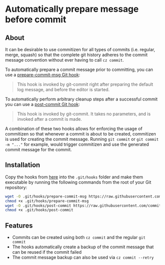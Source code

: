 # Automatically prepare message before commit

## About

It can be desirable to use commitizen for all types of commits (i.e. regular, merge,
squash) so that the complete git history adheres to the commit message convention
without ever having to call `cz commit`.

To automatically prepare a commit message prior to committing, you can
use a [prepare-commit-msg Git hook][prepare-commit-msg-docs]:

> This hook is invoked by git-commit right after preparing the
> default log message, and before the editor is started.

To automatically perform arbitrary cleanup steps after a successful commit you can use a
[post-commit Git hook][post-commit-docs]:

> This hook is invoked by git-commit. It takes no parameters, and is invoked after a
> commit is made.

A combination of these two hooks allows for enforcing the usage of commitizen so that
whenever a commit is about to be created, commitizen is used for creating the commit
message. Running `git commit` or `git commit -m "..."` for example, would trigger
commitizen and use the generated commit message for the commit.

## Installation

Copy the hooks from [here](https://github.com/commitizen-tools/hooks) into the `.git/hooks` folder and make them
  executable by running the following commands from the root of your Git repository:

```bash
wget -O .git/hooks/prepare-commit-msg https://raw.githubusercontent.com/commitizen-tools/commitizen/master/hooks/prepare-commit-msg.py
chmod +x .git/hooks/prepare-commit-msg
wget -O .git/hooks/post-commit https://raw.githubusercontent.com/commitizen-tools/commitizen/master/hooks/post-commit.py
chmod +x .git/hooks/post-commit
```

## Features

- Commits can be created using both `cz commit` and the regular `git commit`
- The hooks automatically create a backup of the commit message that can be reused if
  the commit failed
- The commit message backup can also be used via `cz commit --retry`

[post-commit-docs]: https://git-scm.com/docs/githooks#_post_commit
[prepare-commit-msg-docs]: https://git-scm.com/docs/githooks#_prepare_commit_msg
